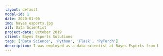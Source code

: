 ```yaml
---
layout: default
modal-id: 1
date: 2020-01-06
img: bayes_esports.jpg
alt: Data Scientist
project-date: October 2019
client: Bayes Esports Solutions
tags: ['Data Science', 'Python', 'Flask', 'PyTorch']
description: I was employed as a data scientist at Bayes Esports from May 2017 to November 2019. The projects I worked on were rather broad and ranged from data science work like feature engineering and model optimization to python backend work like designing RESTful APIs and stateless prediction services. A more detailed overview of the projects and technologies used can be found in the whitepaper.
---
```

